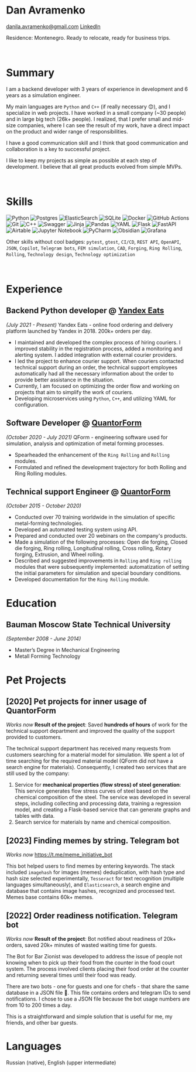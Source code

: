 # Dan Avramenko
danila.avramenko@gmail.com
<a href="https://www.linkedin.com/in/danila-avramenko-77912ab9/" target="_blank">LinkedIn</a>

Residence: Montenegro.
Ready to relocate, ready for business trips.

<br>

# Summary
I am a backend developer with 3 years of experience in development and 6 years as a simulation engineer.

My main languages are `Python` and `C++` (if really necessary 😊), and I specialize in web projects. I have worked in a small company (~30 people) and in large big tech (26k+ people). I realized, that I prefer small and mid-size companies, where I can see the result of my work, have a direct impact on the product and wider range of responsibilities.

I have a good communication skill and I think that good communication and collaboration is a key to successful project.

I like to keep my projects as simple as possible at each step of development. I believe that all great products evolved from simple MVPs.

<br>

# Skills

![Python](https://img.shields.io/badge/python-3670A0?style=for-the-badge&logo=python&logoColor=ffdd54) ![Postgres](https://img.shields.io/badge/postgres-%23316192.svg?style=for-the-badge&logo=postgresql&logoColor=white) ![ElasticSearch](https://img.shields.io/badge/-ElasticSearch-005571?style=for-the-badge&logo=elasticsearch) ![SQLite](https://img.shields.io/badge/sqlite-%2307405e.svg?style=for-the-badge&logo=sqlite&logoColor=white) ![Docker](https://img.shields.io/badge/docker-%230db7ed.svg?style=for-the-badge&logo=docker&logoColor=white) ![GitHub Actions](https://img.shields.io/badge/github%20actions-%232671E5.svg?style=for-the-badge&logo=githubactions&logoColor=white) ![Git](https://img.shields.io/badge/git-%23F05033.svg?style=for-the-badge&logo=git&logoColor=white) ![C++](https://img.shields.io/badge/c++-%2300599C.svg?style=for-the-badge&logo=c%2B%2B&logoColor=white) ![Swagger](https://img.shields.io/badge/-Swagger-%23Clojure?style=for-the-badge&logo=swagger&logoColor=white) ![Jinja](https://img.shields.io/badge/jinja-white.svg?style=for-the-badge&logo=jinja&logoColor=black) ![Pandas](https://img.shields.io/badge/pandas-%23150458.svg?style=for-the-badge&logo=pandas&logoColor=white) ![YAML](https://img.shields.io/badge/yaml-%23ffffff.svg?style=for-the-badge&logo=yaml&logoColor=151515) ![Flask](https://img.shields.io/badge/flask-%23000.svg?style=for-the-badge&logo=flask&logoColor=white) ![FastAPI](https://img.shields.io/badge/FastAPI-005571?style=for-the-badge&logo=fastapi) ![Airtable](https://img.shields.io/badge/Airtable-18BFFF?style=for-the-badge&logo=Airtable&logoColor=white) ![Jupyter Notebook](https://img.shields.io/badge/jupyter-%23FA0F00.svg?style=for-the-badge&logo=jupyter&logoColor=white) ![PyCharm](https://img.shields.io/badge/pycharm-143?style=for-the-badge&logo=pycharm&logoColor=black&color=black&labelColor=green) ![Obsidian](https://img.shields.io/badge/Obsidian-%23483699.svg?style=for-the-badge&logo=obsidian&logoColor=white) ![Grafana](https://img.shields.io/badge/grafana-%23F46800.svg?style=for-the-badge&logo=grafana&logoColor=white)
<br>

Other skills without cool badges: `pytest`, `gtest`, `CI/CD`, `REST API`, `OpenAPI`, `JSON`, `Copilot`, `Telegram bots`, `FEM simulation`, `CAD`, `Forging`, `Ring Rolling`, `Rolling`, `Technology design`, `Technology optimization`

<br>

# Experience

## Backend Python developer @ [Yandex Eats](https://eats.yandex.com/?lang=en) 
_(July 2021 - Present)_ 
Yandex Eats - online food ordering and delivery platform launched by Yandex in 2018. 200k+ orders per day.
- I maintained and developed the complex process of hiring couriers. I improved stability in the registration process, added a monitoring and alerting system. I added integration with external courier providers.
- I led the project to enhance courier support. When couriers contacted technical support during an order, the technical support employees automatically had all the necessary information about the order to provide better assistance in the situation.
- Currently, I am focused on optimizing the order flow and working on projects that aim to simplify the work of couriers.
- Developing microservices using `Python`, `C++`, and utilizing YAML for configuration.

## Software Developer @ [QuantorForm](https://www.linkedin.com/company/quantor-form/about/) 
_(October 2020 - July 2021)_ 
QForm - engineering software used for simulation, analysis and optimization of metal forming processes.
- Spearheaded the enhancement of the `Ring Rolling` and `Rolling` modules.
- Formulated and refined the development trajectory for both Rolling and Ring Rolling modules.

## Technical support Engineer @ [QuantorForm](https://www.linkedin.com/company/quantor-form/about/) 
_(October 2015 - October 2020)_ 
- Conducted over 70 training worldwide in the simulation of specific metal-forming technologies.
- Developed an automated testing system using API.
- Prepared and conducted over 20 webinars on the company's products.
- Made a simulation of the following processes: Open die forging, Closed die forging, Ring rolling, Longitudinal rolling, Cross rolling, Rotary forging, Extrusion, and Wheel rolling.
- Described and suggested improvements in `Rolling` and `Ring rolling` modules that were subsequently implemented: automatization of setting the initial parameters for simulation and special boundary conditions.
- Developed documentation for the `Ring Rolling` module.

# Education
## Bauman Moscow State Technical University
_(September 2008 - June 2014)_ 
- Master’s Degree in Mechanical Engineering
- Metall Forming Technology

# Pet Projects
## [2020] Pet projects for inner usage of QuantorForm
_Works now_
**Result of the project**: Saved **hundreds of hours** of work for the technical support department and improved the quality of the support provided to customers.

The technical support department has received many requests from customers searching for a material model for simulation. We spent a lot of time searching for the required material model (QForm did not have a search engine for materials). Consequently, I created two services that are still used by the company:
1. Service for **mechanical properties (flow stress) of steel generation**: This service generates flow stress curves of steel based on the chemical composition of the steel. The service was developed in several steps, including collecting and processing data, training a regression model, and creating a Flask-based service that can generate graphs and tables with data.
2. Search service for materials by name and chemical composition.

## [2023] Finding memes by string. Telegram bot

_Works now_
https://t.me/meme_initiative_bot

This bot helped users to find memes by entering keywords. The stack included `imagehash` for images (memes) deduplication, with hash type and hash size selected experimentally, `Tesseract` for text recognition (multiple languages simultaneously), and `Elasticsearch`, a search engine and database that contains image hashes, recognized and processed text. Memes base contains 60k+ memes.

## [2022] Order readiness notification. Telegram bot
_Works now_
**Result of the project**: Bot notified about readiness of 20k+ orders, saved 20k+ minutes of wasted waiting time for guests.

The Bot for Bar Zionist was developed to address the issue of people not knowing when to pick up their food from the counter in the food court system. The process involved clients placing their food order at the counter and returning several times until their food was ready.

There are two bots - one for guests and one for chefs - that share the same database in a JSON file 🙂. This file contains orders and telegram IDs to send notifications. I chose to use a JSON file because the bot usage numbers are from 10 to 200 times a day.

This is a straightforward and simple solution that is useful for me, my friends, and other bar guests.

# Languages
Russian (native), English (upper intermediate)
